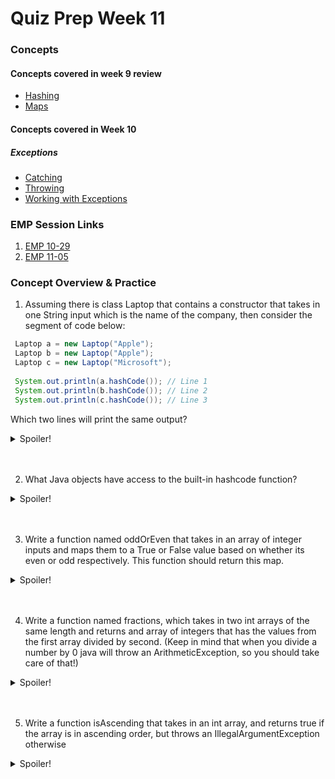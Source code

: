 # Quiz Prep Week 11

### Concepts
  ####  Concepts covered in week 9 review
  * [Hashing](https://cs125.cs.illinois.edu/lessons/hashing/#java's-hashcode)
  * [Maps](https://cs125.cs.illinois.edu/lessons/maps/)
  
  #### Concepts covered in Week 10
  ##### Exceptions
   - [Catching](https://cs125.cs.illinois.edu/lessons/catchingexceptions/)
   - [Throwing](https://cs125.cs.illinois.edu/lessons/throwingexceptions/)
   - [Working with Exceptions](https://cs125.cs.illinois.edu/lessons/workingwithexceptions/)
  

### EMP Session Links

1) [EMP 10-29](https://cs199emp.netlify.app/dist/2020-10-29.html)
2) [EMP 11-05](https://cs199emp.netlify.app/dist/2020-11-05.html)


### Concept Overview & Practice

1) Assuming there is class Laptop that contains a constructor that takes in one String input which is the name of the company, then consider the segment of code below: 
  ```Java
   Laptop a = new Laptop("Apple");
   Laptop b = new Laptop("Apple");
   Laptop c = new Laptop("Microsoft");
   
   System.out.println(a.hashCode()); // Line 1
   System.out.println(b.hashCode()); // Line 2
   System.out.println(c.hashCode()); // Line 3
  ```
  Which two lines will print the same output?
  
  <details>
  <summary>Spoiler!</summary>
 
  #### Neither. Since a,b and c are all different instances, they'll all have a unique hashcode!
  
  </details>
  <br></br>
  
  2) What Java objects have access to the built-in hashcode function?
  <details>
   <summary>Spoiler!</summary>
 
   #### All of them!
  
  </details>
  <br></br>
  
  3) Write a function named oddOrEven that takes in an array of integer inputs and maps them to a True or False value based on whether its even or odd respectively. This function should return this map.
  <details>
   <summary>Spoiler!</summary>
 
   ```Java
   public Map<Integer, Boolean> oddOrEven(int[] arr) {
      Map<Integer, Boolean> map = new HashMap<>();
      for (int i : arr) {
         if (i % 2 == 0) {
          map.put(i, true);
         } else {
            map.put(i, false);
         }
      return map;
    }
          
           
   ```
  </details>
  <br></br>
  
  4) Write a function named fractions, which takes in two int arrays of the same length and returns and array of integers that has the values from the first array divided by second. (Keep in mind that when you divide a number by 0 java will throw an ArithmeticException, so you should take care of that!)
   <details>
   <summary>Spoiler!</summary>
 
   ```Java
   public int[] fractions(int[] a, int[] b) {
      assert a != null && a.length != 0 && b != null && b.length != 0;
      int[] output = new int[a.length]; //or b.length
      try {
         for (int i = 0; i < a.length; i++) {
            output[i] = a[i]/b[i];
         }
         return output;
      } catch (ArithmeticException e) {
          System.out.println("Cannot divide by zero!");
      }
      }
                
           
   ```
  </details>
  <br></br>
  
  5) Write a function isAscending that takes in an int array, and returns true if the array is in ascending order, but throws an IllegalArgumentException otherwise
   <details>
   <summary>Spoiler!</summary>
 
   ```Java
   public boolean isAscending(int[] arr) {
      assert arr != null && arr.length != 0;
      for (int i = 0; i < arr.length - 1; i++) {
        if (arr[i] > arr[i+1]){
         throw new IllegalArgumentException("Array is not ascending");
        }
      }
      return true;
    }   
   ```
  </details>
  <br></br>

